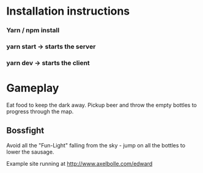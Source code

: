 # Installation instructions

### Yarn / npm install
### yarn start -> starts the server
### yarn dev -> starts the client

# Gameplay
Eat food to keep the dark away.
Pickup beer and throw the empty bottles to progress through the map.
## Bossfight
Avoid all the "Fun-Light" falling from the sky - jump on all the bottles to lower the sausage.

Example site running at http://www.axelbolle.com/edward
